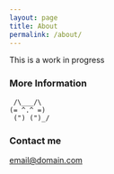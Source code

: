 ```yaml
---
layout: page
title: About
permalink: /about/
---
```


This is a work in progress

### More Information

```
 /\___/\
(= ^.^ =)
 (") (")_/
```

### Contact me

[email@domain.com](mailto:email@domain.com)
